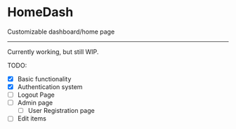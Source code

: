 # HomeDash
Customizable dashboard/home page

---

Currently working, but still WIP.

TODO:
- [x] Basic functionality
- [x] Authentication system
- [ ] Logout Page
- [ ] Admin page
  - [ ] User Registration page
- [ ] Edit items
